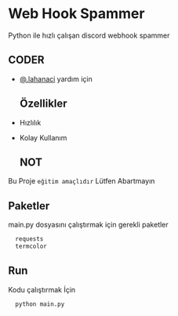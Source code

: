 # Web Hook Spammer

Python ile hızlı çalışan discord webhook spammer

## CODER

- [@.lahanaci](https://discord.gg/santes) yardım için

  ## Özellikler

- Hızlılık
- Kolay Kullanım

  ## NOT

Bu Proje `eğitim amaçlıdır` Lütfen Abartmayın


## Paketler 

main.py dosyasını çalıştırmak için gerekli paketler

```bash 
  requests
  termcolor
```
## Run

Kodu çalıştırmak İçin

```bash
  python main.py
```


